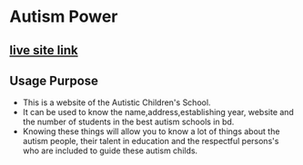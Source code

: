 # Autism Power

## [live site link](https://autism-power.netlify.app/)


## Usage Purpose

- This is a website of the Autistic Children's School.
- It can be used to know the name,address,establishing year, website and the number of students in the best autism schools in bd.
- Knowing these things will allow you to know a lot of things about the autism people, their talent in education and the respectful persons's who are included to guide these autism childs.

